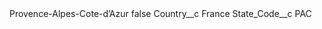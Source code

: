 <?xml version="1.0" encoding="UTF-8"?>
<CustomMetadata xmlns="http://soap.sforce.com/2006/04/metadata" xmlns:xsi="http://www.w3.org/2001/XMLSchema-instance" xmlns:xsd="http://www.w3.org/2001/XMLSchema">
    <label>Provence-Alpes-Cote-d’Azur</label>
    <protected>false</protected>
    <values>
        <field>Country__c</field>
        <value xsi:type="xsd:string">France</value>
    </values>
    <values>
        <field>State_Code__c</field>
        <value xsi:type="xsd:string">PAC</value>
    </values>
</CustomMetadata>
